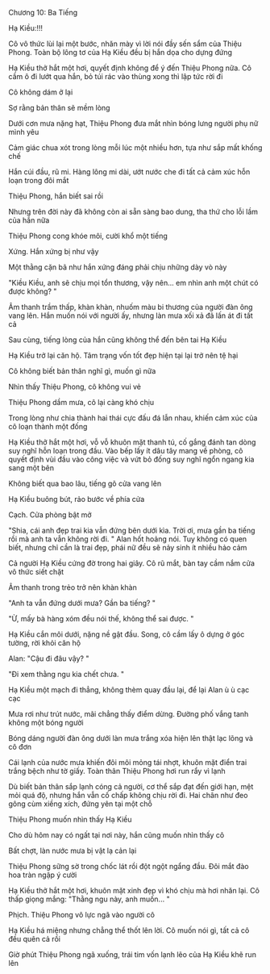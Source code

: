 




Chương 10: Ba Tiếng


Hạ Kiều:!!!

Cô vô thức lùi lại một bước, nhăn mày vì lời nói đầy sến sẩm của Thiệu Phong. Toàn bộ lông tơ của Hạ Kiều đều bị hắn dọa cho dựng đứng

Hạ Kiều thở hắt một hơi, quyết định không để ý đến Thiệu Phong nữa. Cô cầm ô đi lướt qua hắn, bỏ túi rác vào thùng xong thì lập tức rời đi

Cô không dám ở lại

Sợ rằng bản thân sẽ mềm lòng

Dưới cơn mưa nặng hạt, Thiệu Phong đưa mắt nhìn bóng lưng người phụ nữ mình yêu

Cảm giác chua xót trong lòng mỗi lúc một nhiều hơn, tựa như sắp mất khống chế

Hắn cúi đầu, rũ mi. Hàng lông mi dài, ướt nước che đi tất cả cảm xúc hỗn loạn trong đôi mắt

Thiệu Phong, hắn biết sai rồi

Nhưng trên đời này đã không còn ai sẵn sàng bao dung, tha thứ cho lỗi lầm của hắn nữa

Thiệu Phong cong khóe môi, cười khổ một tiếng

Xứng. Hắn xứng bị như vậy

Một thằng cặn bã như hắn xứng đáng phải chịu những dày vò này

"Kiều Kiều, anh sẽ chịu mọi tổn thương, vậy nên... em nhìn anh một chút có được không? "

Âm thanh trầm thấp, khàn khàn, nhuốm màu bi thương của người đàn ông vang lên. Hắn muốn nói với người ấy, nhưng làn mưa xối xả đã lấn át đi tất cả

Sau cùng, tiếng lòng của hắn cũng không thể đến bên tai Hạ Kiều





Hạ Kiều trở lại căn hộ. Tâm trạng vốn tốt đẹp hiện tại lại trở nên tệ hại

Cô không biết bản thân nghĩ gì, muốn gì nữa

Nhìn thấy Thiệu Phong, cô không vui vẻ

Thiệu Phong dầm mưa, cô lại càng khó chịu

Trong lòng như chia thành hai thái cực đấu đá lẫn nhau, khiến cảm xúc của cô loạn thành một đống

Hạ Kiều thở hắt một hơi, vỗ vỗ khuôn mặt thanh tú, cố gắng đánh tan dòng suy nghĩ hỗn loạn trong đầu. Vào bếp lấy ít dâu tây mang về phòng, cô quyết định vùi đầu vào công việc và vứt bỏ đống suy nghĩ ngổn ngang kia sang một bên

Không biết qua bao lâu, tiếng gõ cửa vang lên

Hạ Kiều buông bút, rảo bước về phía cửa

Cạch. Cửa phòng bật mở

"Shia, cái anh đẹp trai kia vẫn đứng bên dưới kìa. Trời ơi, mưa gần ba tiếng rồi mà anh ta vẫn không rời đi. " Alan hốt hoảng nói. Tuy không có quen biết, nhưng chỉ cần là trai đẹp, phái nữ đều sẽ nảy sinh ít nhiều hảo cảm

Cả người Hạ Kiều cứng đờ trong hai giây. Cô rũ mắt, bàn tay cầm nắm cửa vô thức siết chặt

Âm thanh trong trẻo trở nên khàn khàn

"Anh ta vẫn đứng dưới mưa? Gần ba tiếng? "

"Ừ, mấy bà hàng xóm đều nói thế, không thể sai được. "

Hạ Kiều cắn môi dưới, nặng nề gật đầu. Song, cô cầm lấy ô dựng ở góc tường, rời khỏi căn hộ



Alan: "Cậu đi đâu vậy? "

"Đi xem thằng ngu kia chết chưa. "

Hạ Kiều một mạch đi thẳng, không thèm quay đầu lại, để lại Alan ù ù cạc cạc



Mưa rơi như trút nước, mãi chẳng thấy điểm dừng. Đường phố vắng tanh không một bóng người

Bóng dáng người đàn ông dưới làn mưa trắng xóa hiện lên thật lạc lõng và cô đơn

Cái lạnh của nước mưa khiến đôi môi mỏng tái nhợt, khuôn mặt điển trai trắng bệch như tờ giấy. Toàn thân Thiệu Phong hơi run rẩy vì lạnh

Dù biết bản thân sắp lạnh cóng cả người, cơ thể sắp đạt đến giới hạn, mệt mỏi quá độ, nhưng hắn vẫn cố chấp không chịu rời đi. Hai chân như đeo gông cùm xiềng xích, đứng yên tại một chỗ

Thiệu Phong muốn nhìn thấy Hạ Kiều

Cho dù hôm nay có ngất tại nơi này, hắn cũng muốn nhìn thấy cô

Bất chợt, làn nước mưa bị vật lạ cản lại

Thiệu Phong sững sờ trong chốc lát rồi đột ngột ngẩng đầu. Đôi mắt đào hoa tràn ngập ý cười

Hạ Kiều thở hắt một hơi, khuôn mặt xinh đẹp vì khó chịu mà hơi nhăn lại. Cô thấp giọng mắng: "Thằng ngu này, anh muốn... "

Phịch. Thiệu Phong vô lực ngã vào người cô

Hạ Kiều há miệng nhưng chẳng thể thốt lên lời. Cô muốn nói gì, tất cả cô đều quên cả rồi

Giờ phút Thiệu Phong ngã xuống, trái tim vốn lạnh lẽo của Hạ Kiều khẽ run lên




